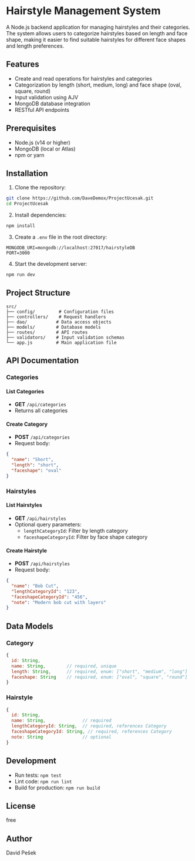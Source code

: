 # Hairstyle Management System

A Node.js backend application for managing hairstyles and their categories. The system allows users to categorize hairstyles based on length and face shape, making it easier to find suitable hairstyles for different face shapes and length preferences.

## Features

- Create and read operations for hairstyles and categories
- Categorization by length (short, medium, long) and face shape (oval, square, round)
- Input validation using AJV
- MongoDB database integration
- RESTful API endpoints

## Prerequisites

- Node.js (v14 or higher)
- MongoDB (local or Atlas)
- npm or yarn

## Installation

1. Clone the repository:
```bash
git clone https://github.com/DaveDemox/ProjectUcesak.git
cd ProjectUcesak
```

2. Install dependencies:
```bash
npm install
```

3. Create a `.env` file in the root directory:
```env
MONGODB_URI=mongodb://localhost:27017/hairstyleDB
PORT=3000
```

4. Start the development server:
```bash
npm run dev
```

## Project Structure

```
src/
├── config/         # Configuration files
├── controllers/    # Request handlers
├── dao/           # Data access objects
├── models/        # Database models
├── routes/        # API routes
├── validators/    # Input validation schemas
└── app.js         # Main application file
```

## API Documentation

### Categories

#### List Categories
- **GET** `/api/categories`
- Returns all categories

#### Create Category
- **POST** `/api/categories`
- Request body:
```json
{
  "name": "Short",
  "length": "short",
  "faceshape": "oval"
}
```

### Hairstyles

#### List Hairstyles
- **GET** `/api/hairstyles`
- Optional query parameters:
  - `lengthCategoryId`: Filter by length category
  - `faceshapeCategoryId`: Filter by face shape category

#### Create Hairstyle
- **POST** `/api/hairstyles`
- Request body:
```json
{
  "name": "Bob Cut",
  "lengthCategoryId": "123",
  "faceshapeCategoryId": "456",
  "note": "Modern bob cut with layers"
}
```

## Data Models

### Category
```javascript
{
  id: String,
  name: String,        // required, unique
  length: String,      // required, enum: ["short", "medium", "long"]
  faceshape: String    // required, enum: ["oval", "square", "round"]
}
```

### Hairstyle
```javascript
{
  id: String,
  name: String,              // required
  lengthCategoryId: String,  // required, references Category
  faceshapeCategoryId: String, // required, references Category
  note: String               // optional
}
```

## Development

- Run tests: `npm test`
- Lint code: `npm run lint`
- Build for production: `npm run build`

## License

free

## Author

David Pešek
